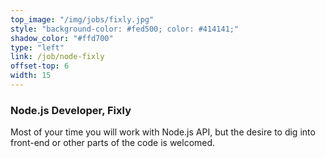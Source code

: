 ```yaml
---
top_image: "/img/jobs/fixly.jpg"
style: "background-color: #fed500; color: #414141;"
shadow_color: "#ffd700"
type: "left"
link: /job/node-fixly
offset-top: 6
width: 15
---
```

### Node.js Developer, Fixly
Most of your time you will work with Node.js API, but the desire to dig into front-end or other parts of the code is welcomed.
